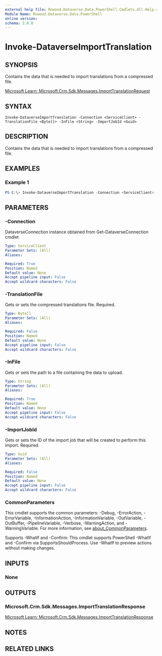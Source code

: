 ```yaml
---
external help file: Rnwood.Dataverse.Data.PowerShell.Cmdlets.dll-Help.xml
Module Name: Rnwood.Dataverse.Data.PowerShell
online version:
schema: 2.0.0
---
```


# Invoke-DataverseImportTranslation

## SYNOPSIS
Contains the data that is needed to import translations from a compressed file.

[Microsoft Learn: Microsoft.Crm.Sdk.Messages.ImportTranslationRequest](https://learn.microsoft.com/dotnet/api/Microsoft.Crm.Sdk.Messages.ImportTranslationRequest)

## SYNTAX

```
Invoke-DataverseImportTranslation -Connection <ServiceClient> -TranslationFile <Byte[]> -InFile <String> -ImportJobId <Guid>
```

## DESCRIPTION
Contains the data that is needed to import translations from a compressed file.

## EXAMPLES

### Example 1
```powershell
PS C:\> Invoke-DataverseImportTranslation -Connection <ServiceClient> -TranslationFile <Byte[]> -InFile <String> -ImportJobId <Guid>
```

## PARAMETERS

### -Connection
DataverseConnection instance obtained from Get-DataverseConnection cmdlet

```yaml
Type: ServiceClient
Parameter Sets: (All)
Aliases:

Required: True
Position: Named
Default value: None
Accept pipeline input: False
Accept wildcard characters: False
```

### -TranslationFile
Gets or sets the compressed translations file. Required.

```yaml
Type: Byte[]
Parameter Sets: (All)
Aliases:

Required: False
Position: Named
Default value: None
Accept pipeline input: False
Accept wildcard characters: False
```

### -InFile
Gets or sets the path to a file containing the data to upload.

```yaml
Type: String
Parameter Sets: (All)
Aliases:

Required: True
Position: Named
Default value: None
Accept pipeline input: False
Accept wildcard characters: False
```

### -ImportJobId
Gets or sets the ID of the import job that will be created to perform this import. Required.

```yaml
Type: Guid
Parameter Sets: (All)
Aliases:

Required: False
Position: Named
Default value: None
Accept pipeline input: False
Accept wildcard characters: False
```

### CommonParameters
This cmdlet supports the common parameters: -Debug, -ErrorAction, -ErrorVariable, -InformationAction, -InformationVariable, -OutVariable, -OutBuffer, -PipelineVariable, -Verbose, -WarningAction, and -WarningVariable. For more information, see [about_CommonParameters](http://go.microsoft.com/fwlink/?LinkID=113216).

Supports -WhatIf and -Confirm: This cmdlet supports PowerShell -WhatIf and -Confirm via SupportsShouldProcess. Use -WhatIf to preview actions without making changes.

## INPUTS

### None
## OUTPUTS

### Microsoft.Crm.Sdk.Messages.ImportTranslationResponse
[Microsoft Learn: Microsoft.Crm.Sdk.Messages.ImportTranslationResponse](https://learn.microsoft.com/dotnet/api/Microsoft.Crm.Sdk.Messages.ImportTranslationResponse)
## NOTES

## RELATED LINKS
